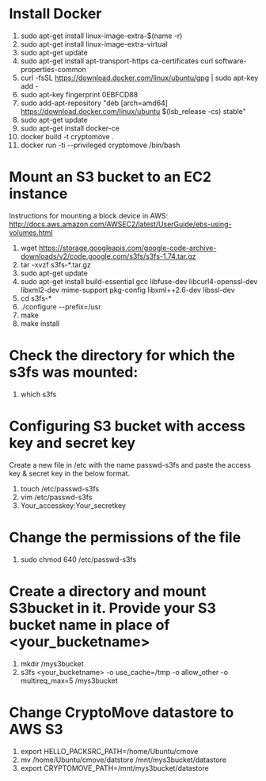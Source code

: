# Install Docker
 
1. sudo apt-get install linux-image-extra-$(name -r)
1. sudo apt-get install linux-image-extra-virtual
1. sudo apt-get update
1. sudo apt-get install apt-transport-https ca-certificates curl software-properties-common
1. curl -fsSL https://download.docker.com/linux/ubuntu/gpg | sudo apt-key add -
1. sudo apt-key fingerprint 0EBFCD88
1. sudo add-apt-repository "deb [arch=amd64] https://download.docker.com/linux/ubuntu $(lsb_release -cs) stable"
1. sudo apt-get update
1. sudo apt-get install docker-ce
1. docker build -t cryptomove .
1. docker run -ti --privileged cryptomove /bin/bash

# Mount an S3 bucket to an EC2 instance

Instructions for mounting a block device in AWS: http://docs.aws.amazon.com/AWSEC2/latest/UserGuide/ebs-using-volumes.html

1. wget https://storage.googleapis.com/google-code-archive-downloads/v2/code.google.com/s3fs/s3fs-1.74.tar.gz
1. tar -xvzf s3fs-*.tar.gz
1. sudo apt-get update
1. sudo apt-get install build-essential gcc libfuse-dev libcurl4-openssl-dev libxml2-dev mime-support pkg-config libxml++2.6-dev libssl-dev
1. cd s3fs-*
1. ./configure --prefix=/usr
1. make
1. make install
 
# Check the directory for which the s3fs was mounted:
 
1. which s3fs
 
# Configuring S3 bucket with access key and secret key
 
Create a new file in /etc with the name passwd-s3fs and paste the access key & secret key in the below format.
 
1. touch /etc/passwd-s3fs
1. vim /etc/passwd-s3fs
1. Your_accesskey:Your_secretkey
 
# Change the permissions of the file
 
1. sudo chmod 640 /etc/passwd-s3fs
 
# Create a directory and mount S3bucket in it. Provide your S3 bucket name in place of <your_bucketname>
 
1. mkdir /mys3bucket
1. s3fs <your_bucketname> -o use_cache=/tmp -o allow_other -o multireq_max=5 /mys3bucket
 
# Change CryptoMove datastore to AWS S3
 
1. export HELLO_PACKSRC_PATH=/home/Ubuntu/cmove
1. mv /home/Ubuntu/cmove/datstore /mnt/mys3bucket/datastore
1. export CRYPTOMOVE_PATH=/mnt/mys3bucket/datastore
